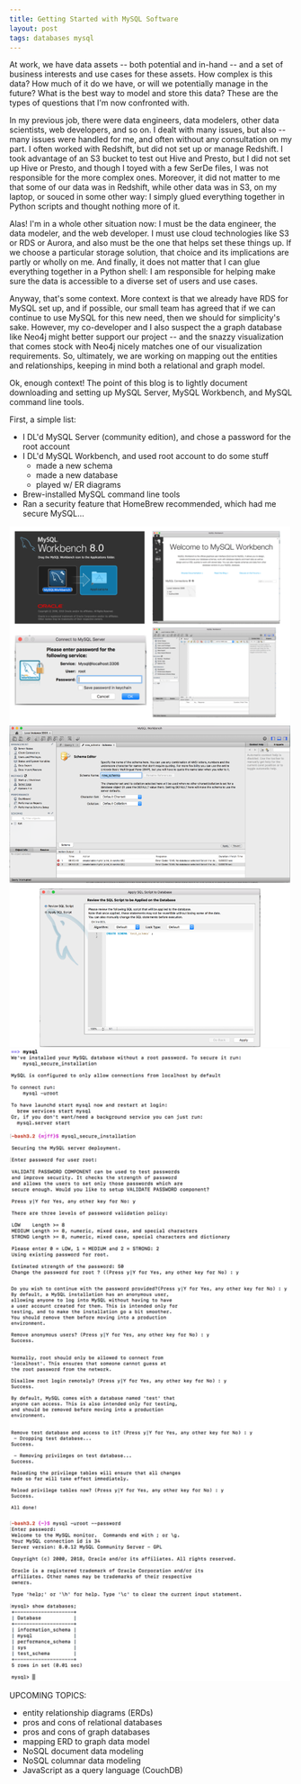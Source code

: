 ```yaml
---
title: Getting Started with MySQL Software
layout: post
tags: databases mysql
---
```


At work, we have data assets -- both potential and in-hand -- and a set of business interests and use
cases for these assets.  How complex is this data?  How much of it do we have, or will we potentially
manage in the future?  What is the best way to model and store this data?  These are the types of
questions that I'm now confronted with.  

In my previous job, there were data engineers, data modelers, other data scientists, web developers,
and so on.  I dealt with many issues, but also -- many issues were handled for me, and often without
any consultation on my part.  I often worked with Redshift, but did not set up or manage Redshift.  I
took advantage of an S3 bucket to test out Hive and Presto, but I did not set up Hive or Presto, and
though I toyed with a few SerDe files, I was not responsible for the more complex ones. Moreover, it 
did not matter to me that some of our data was in Redshift, while other data was in S3, on my laptop,
or souced in some other way: I simply glued everything together in Python scripts and thought nothing
more of it.

Alas! I'm in a whole other situation now: I must be the data engineer, the data modeler, and the web
developer.  I must use cloud technologies like S3 or RDS or Aurora, and also must be the one that helps
set these things up.  If we choose a particular storage solution, that choice and its implications are
partly or wholly on me.  And finally, it does not matter that I can glue everything together in a Python
shell: I am responsible for helping make sure the data is accessible to a diverse set of users and use
cases.  

Anyway, that's some context.  More context is that we already have RDS for MySQL set up, and if possible,
our small team has agreed that if we can continue to use MySQL for this new need, then we should for
simplicity's sake.  However, my co-developer and I also suspect the a graph database like Neo4j might
better support our project -- and the snazzy visualization that comes stock with Neo4j nicely matches one of
our visualization requirements.  So, ultimately, we are working on mapping out the entities and relationships,
keeping in mind both a relational and graph model.

Ok, enough context!  The point of this blog is to lightly document downloading and setting up MySQL Server,
MySQL Workbench, and MySQL command line tools.

First, a simple list:
* I DL'd MySQL Server (community edition), and chose a password for the root account
* I DL'd MySQL Workbench, and used root account to do some stuff 
  - made a new schema
  - made a new database
  - played w/ ER diagrams
* Brew-installed MySQL command line tools
* Ran a security feature that HomeBrew recommended, which had me secure MySQL...

<img src="/images/getting-started-with-mysql.png" width="500">


<img src="/images/create-new-mysql-schema.png" width="500">

<img src="/images/mysql-command-line.png" width="500">

UPCOMING TOPICS: 
* entity relationship diagrams (ERDs)
* pros and cons of relational databases
* pros and cons of graph databases
* mapping ERD to graph data model
* NoSQL document data modeling
* NoSQL columnar data modeling
* JavaScript as a query language (CouchDB)

